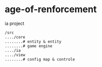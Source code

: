 # age-of-renforcement
ia project


```
/src
..../core
........# entity & entity
........# game engine
..../ia
..../view
........# config map & controle
```